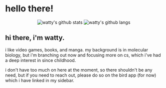 # hello there!

<p align="center">
  
  <img src="https://github-readme-stats-khaki-gamma.vercel.app/api?username=wattyven&count_private=true&show_icons=true&line_height=24" alt="watty's github stats"/>
  <img src="https://github-readme-stats-khaki-gamma.vercel.app/api/top-langs/?username=wattyven&layout=compact" alt="watty's github langs">
  
</p>

## hi there, i'm watty.
  
<p align="center">
  
i like video games, books, and manga. my background is in molecular biology, but i'm branching out now and focusing more on cs, which i've had a deep interest in since childhood. 
    
i don't have too much on here at the moment, so there shouldn't be any need, but if you need to reach out, please do so on the bird app (for now) which i have linked in my sidebar. 
  
</p>